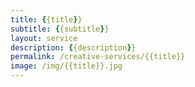 ```yaml
---
title: {{title}}
subtitle: {{subtitle}}
layout: service
description: {{description}}
permalink: /creative-services/{{title}}
image: /img/{{title}}.jpg
---
```


